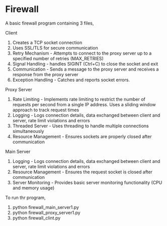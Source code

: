 # Firewall

A basic firewall program containing 3 files,

Client
1) Creates a TCP socket connection
2) Uses SSL/TLS for secure communication
3) Retry Mechanism - Attempts to connect to the proxy server up to a specified number of retries (MAX_RETRIES)
4) Signal Handling - handles SIGINT (Ctrl+C) to close the socket and exit
5) Communication - Sends a message to the proxy server and receives a response from the proxy server
6) Exception Handling - Catches and reports socket errors.

Proxy Server
1) Rate Limiting - Implements rate limiting to restrict the number of requests per second from a single IP address. Uses a sliding window approach to track request times
2) Logging - Logs connection details, data exchanged between client and server, rate limit violations and errors
3) Threaded Server - Uses threading to handle multiple connections simultaneously
4) Resource Management - Ensures sockets are properly closed after communication

Main Server
1) Logging - Logs connection details, data exchanged between client and server, rate limit violations and errors
2) Resource Management - Ensures the request socket is closed after communication
3) Server Monitoring - Provides basic server monitoring functionality (CPU and memory usage)

To run thr program,
1) python firewall_main_server1.py
2) python firewall_proxy_server1.py
3) python firewall_clint.py
